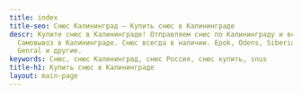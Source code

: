 ```yaml
---
title: index
title-seo: Снюс Калининград – Купить снюс в Калининграде
descr: Купите снюс в Калининграде! Отправляем снюс по Калининграду и всей России.
  Самовывоз в Калининграде. Снюс всегда в наличии. Epok, Odens, Siberia, Thunder,
  Genral и другиe.
keywords: Снюс, снюс Калининград, снюс Россия, снюс купить, snus
title-h1: Купить снюс в Калининграде
layout: main-page
---
```


